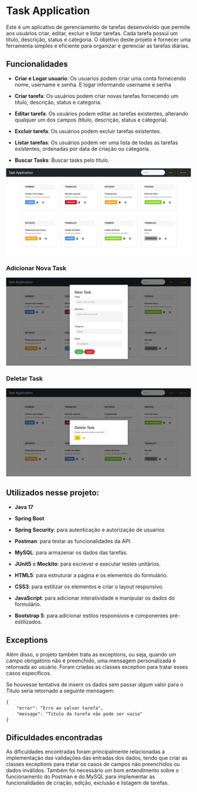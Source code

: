 # Task Application

Este é um aplicativo de gerenciamento de tarefas desenvolvido que permite aos usuários criar, editar, excluir e listar tarefas. Cada tarefa possui um título, descrição, status e categoria. O objetivo deste projeto é fornecer uma ferramenta simples e eficiente para organizar e gerenciar as tarefas diárias.

## Funcionalidades

- **Criar e Logar usuario**: Os usuarios podem criar uma conta fornecendo nome, username e senha. E logar informando username e senha
- **Criar tarefa**: Os usuários podem criar novas tarefas fornecendo um título, descrição, status e categoria.

- **Editar tarefa**: Os usuários podem editar as tarefas existentes, alterando qualquer um dos campos (título, descrição, status e categoria).

- **Excluir tarefa**: Os usuários podem excluir tarefas existentes.

- **Listar tarefas**: Os usuários podem ver uma lista de todas as tarefas existentes, ordenadas por data de criação ou categoria.
- **Buscar Tasks**: Buscar tasks pelo titulo.

![Interface](https://github.com/matheusoaresilva/Task-application/blob/main/front-end/img/taskapp.png)

### Adicionar Nova Task

![new](https://github.com/matheusoaresilva/Task-application/blob/main/front-end/img/taskapp-new.png)


### Deletar Task
![delete](https://github.com/matheusoaresilva/Task-application/blob/main/front-end/img/taskapp-delete.png)
## Utilizados nesse projeto:

- **Java 17**
- **Spring Boot**
- **Spring Security**: para autenticação e autorização de usuarios
- **Postman**: para testar as funcionalidades da API.
- **MySQL**: para armazenar os dados das tarefas.
- **JUnit5** e **Mockito**: para escrever e executar testes unitários.

- **HTML5**: para estruturar a página e os elementos do formulário.
- **CSS3**: para estilizar os elementos e criar o layout responsivo.
- **JavaScript**: para adicionar interatividade e manipular os dados do formulário.
- **Bootstrap 5**: para adicionar estilos responsivos e componentes pré-estilizados.


## Exceptions

Além disso, o projeto também trata as exceptions, ou seja, quando um campo obrigatório não é preenchido, uma mensagem personalizada é retornada ao usuário. Foram criadas as classes exception para tratar esses casos específicos. 

Se houvesse tentativa de inserir os dados sem passar algum valor para o Titulo
seria retornado a seguinte mensagem:

```
{
    "error": "Erro ao salvar tarefa",
    "message": "Titulo da tarefa não pode ser vazio"
}
```



## Dificuldades encontradas

As dificuldades encontradas foram principalmente relacionadas a implementação das validações das entradas dos dados, tendo que criar as classes exceptions para tratar os casos de campos não preenchidos ou dados inválidos. Também foi necessário um bom entendimento sobre o funcionamento do Postman e do MySQL para implementar as funcionalidades de criação, edição, exclusão e listagem de tarefas.
